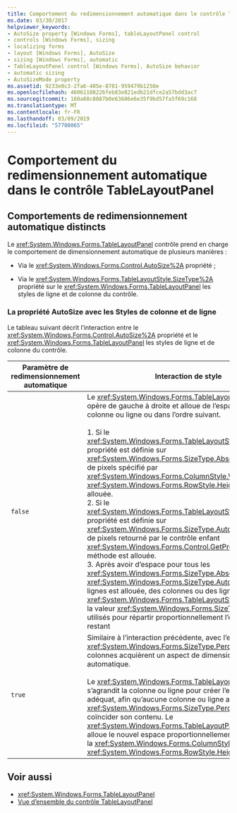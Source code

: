 ```yaml
---
title: Comportement du redimensionnement automatique dans le contrôle TableLayoutPanel
ms.date: 03/30/2017
helpviewer_keywords:
- AutoSize property [Windows Forms], tableLayoutPanel control
- controls [Windows Forms], sizing
- localizing forms
- layout [Windows Forms], AutoSize
- sizing [Windows Forms], automatic
- TableLayoutPanel control [Windows Forms], AutoSize behavior
- automatic sizing
- AutoSizeMode property
ms.assetid: 9233e0c3-2fa6-405e-8701-959479b1250e
ms.openlocfilehash: 46061108226feb83e821edb21dfce2a57bdd3ac7
ms.sourcegitcommit: 160a88c8087b0e63606e6e35f9bd57fa5f69c168
ms.translationtype: MT
ms.contentlocale: fr-FR
ms.lasthandoff: 03/09/2019
ms.locfileid: "57708065"
---
```

# <a name="autosize-behavior-in-the-tablelayoutpanel-control"></a>Comportement du redimensionnement automatique dans le contrôle TableLayoutPanel
## <a name="distinct-autosize-behaviors"></a>Comportements de redimensionnement automatique distincts  
 Le <xref:System.Windows.Forms.TableLayoutPanel> contrôle prend en charge le comportement de dimensionnement automatique de plusieurs manières :  
  
-   Via le <xref:System.Windows.Forms.Control.AutoSize%2A> propriété ;  
  
-   Via le <xref:System.Windows.Forms.TableLayoutStyle.SizeType%2A> propriété sur le <xref:System.Windows.Forms.TableLayoutPanel> les styles de ligne et de colonne du contrôle.  
  
### <a name="the-autosize-property-with-row-and-column-styles"></a>La propriété AutoSize avec les Styles de colonne et de ligne  
 Le tableau suivant décrit l’interaction entre le <xref:System.Windows.Forms.Control.AutoSize%2A> propriété et le <xref:System.Windows.Forms.TableLayoutPanel> les styles de ligne et de colonne du contrôle.  
  
|Paramètre de redimensionnement automatique|Interaction de style|  
|----------------------|-----------------------|  
|`false`|Le <xref:System.Windows.Forms.TableLayoutPanel> contrôle opère de gauche à droite et alloue de l’espace pour la colonne ou ligne ou dans l’ordre suivant.<br /><br /> 1.  Si le <xref:System.Windows.Forms.TableLayoutStyle.SizeType%2A> propriété est définie sur <xref:System.Windows.Forms.SizeType.Absolute>, le nombre de pixels spécifié par <xref:System.Windows.Forms.ColumnStyle.Width%2A> ou <xref:System.Windows.Forms.RowStyle.Height%2A> est allouée.<br />2.  Si le <xref:System.Windows.Forms.TableLayoutStyle.SizeType%2A> propriété est définie sur <xref:System.Windows.Forms.SizeType.AutoSize>, le nombre de pixels retourné par le contrôle enfant <xref:System.Windows.Forms.Control.GetPreferredSize%2A> méthode est allouée.<br />3.  Après avoir d’espace pour tous les <xref:System.Windows.Forms.SizeType.Absolute> et <xref:System.Windows.Forms.SizeType.AutoSize> colonnes ou lignes est allouée, des colonnes ou des lignes avec <xref:System.Windows.Forms.TableLayoutStyle.SizeType%2A> la valeur <xref:System.Windows.Forms.SizeType.Percent> sont utilisés pour répartir proportionnellement l’espace libre restant|  
|`true`|Similaire à l’interaction précédente, avec l’exception qui <xref:System.Windows.Forms.SizeType.Percent> lignes ou colonnes acquièrent un aspect de dimensionnement automatique.<br /><br /> Le <xref:System.Windows.Forms.TableLayoutPanel> contrôle s’agrandit la colonne ou ligne pour créer l’espace libre adéquat, afin qu’aucune colonne ou ligne avec <xref:System.Windows.Forms.SizeType.Percent> style fait coïncider son contenu. Le <xref:System.Windows.Forms.TableLayoutPanel> contrôle alloue le nouvel espace proportionnellement en fonction de la <xref:System.Windows.Forms.ColumnStyle.Width%2A> ou <xref:System.Windows.Forms.RowStyle.Height%2A> propriété.|  
  
## <a name="see-also"></a>Voir aussi
- <xref:System.Windows.Forms.TableLayoutPanel>
- [Vue d’ensemble du contrôle TableLayoutPanel](tablelayoutpanel-control-overview.md)
